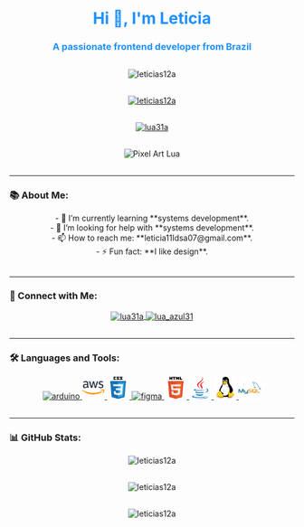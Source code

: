 <h1 align="center" style="color: #1E90FF; margin-bottom: 20px;">Hi 👋, I'm Leticia</h1>
<h3 align="center" style="color: #1E90FF; margin-bottom: 30px;">A passionate frontend developer from Brazil</h3>

<p align="center" style="margin-bottom: 30px;"> 
  <img src="https://komarev.com/ghpvc/?username=leticias12a&label=Profile%20views&color=0e75b6&style=flat" alt="leticias12a" /> 
</p>

<p align="center" style="margin-bottom: 30px;">
  <a href="https://github.com/ryo-ma/github-profile-trophy">
    <img src="https://github-profile-trophy.vercel.app/?username=leticias12a" alt="leticias12a" />
  </a>
</p>

<p align="center" style="margin-bottom: 30px;">
  <a href="https://twitter.com/lua31a" target="blank">
    <img src="https://img.shields.io/twitter/follow/lua31a?logo=twitter&style=for-the-badge" alt="lua31a" />
  </a>
</p>

<p align="center" style="margin-bottom: 30px;">
  <img src="https://raw.githubusercontent.com/yourusername/pixel-art-lua.png" alt="Pixel Art Lua" width="200" />
</p>

---

### 📚 About Me:
<p align="center" style="margin-bottom: 30px;">
  - 🌱 I’m currently learning **systems development**.<br>
  - 🤝 I’m looking for help with **systems development**.<br>
  - 📫 How to reach me: **leticia11ldsa07@gmail.com**.<br>
  - ⚡ Fun fact: **I like design**.
</p>

---

### 🔗 Connect with Me:
<p align="center" style="margin-bottom: 30px;">
  <a href="https://twitter.com/lua31a" target="blank">
    <img align="center" src="https://raw.githubusercontent.com/rahuldkjain/github-profile-readme-generator/master/src/images/icons/Social/twitter.svg" alt="lua31a" height="30" width="40" />
  </a>
  <a href="https://instagram.com/lua_azul31" target="blank">
    <img align="center" src="https://raw.githubusercontent.com/rahuldkjain/github-profile-readme-generator/master/src/images/icons/Social/instagram.svg" alt="lua_azul31" height="30" width="40" />
  </a>
</p>

---

### 🛠️ Languages and Tools:
<p align="center" style="margin-bottom: 30px;">
  <a href="https://www.arduino.cc/" target="_blank" rel="noreferrer">
    <img src="https://cdn.worldvectorlogo.com/logos/arduino-1.svg" alt="arduino" width="40" height="40"/>
  </a>
  <a href="https://aws.amazon.com" target="_blank" rel="noreferrer">
    <img src="https://raw.githubusercontent.com/devicons/devicon/master/icons/amazonwebservices/amazonwebservices-original-wordmark.svg" alt="aws" width="40" height="40"/>
  </a>
  <a href="https://www.w3schools.com/css/" target="_blank" rel="noreferrer">
    <img src="https://raw.githubusercontent.com/devicons/devicon/master/icons/css3/css3-original-wordmark.svg" alt="css3" width="40" height="40"/>
  </a>
  <a href="https://www.figma.com/" target="_blank" rel="noreferrer">
    <img src="https://www.vectorlogo.zone/logos/figma/figma-icon.svg" alt="figma" width="40" height="40"/>
  </a>
  <a href="https://www.w3.org/html/" target="_blank" rel="noreferrer">
    <img src="https://raw.githubusercontent.com/devicons/devicon/master/icons/html5/html5-original-wordmark.svg" alt="html5" width="40" height="40"/>
  </a>
  <a href="https://www.java.com" target="_blank" rel="noreferrer">
    <img src="https://raw.githubusercontent.com/devicons/devicon/master/icons/java/java-original.svg" alt="java" width="40" height="40"/>
  </a>
  <a href="https://www.linux.org/" target="_blank" rel="noreferrer">
    <img src="https://raw.githubusercontent.com/devicons/devicon/master/icons/linux/linux-original.svg" alt="linux" width="40" height="40"/>
  </a>
  <a href="https://www.mysql.com/" target="_blank" rel="noreferrer">
    <img src="https://raw.githubusercontent.com/devicons/devicon/master/icons/mysql/mysql-original-wordmark.svg" alt="mysql" width="40" height="40"/>
  </a>
</p>

---

### 📊 GitHub Stats:
<p align="center" style="margin-bottom: 30px;">
  <img src="https://github-readme-stats.vercel.app/api/top-langs?username=leticias12a&show_icons=true&locale=en&layout=compact" alt="leticias12a" />
</p>

<p align="center" style="margin-bottom: 30px;">
  <img src="https://github-readme-stats.vercel.app/api?username=leticias12a&show_icons=true&locale=en" alt="leticias12a" />
</p>

<p align="center" style="margin-bottom: 30px;">
  <img src="https://github-readme-streak-stats.herokuapp.com/?user=leticias12a&" alt="leticias12a" />
</p>
